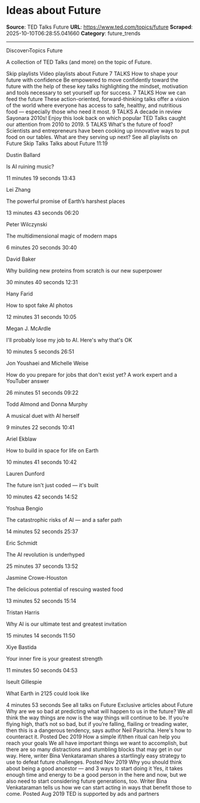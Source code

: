 # Ideas about Future

**Source**: TED Talks Future
**URL**: https://www.ted.com/topics/future
**Scraped**: 2025-10-10T06:28:55.041660
**Category**: future_trends

---

Discover›Topics
Future

A collection of TED Talks (and more) on the topic of Future.

Skip playlists
Video playlists about Future
7 TALKS
How to shape your future with confidence
Be empowered to move confidently toward the future with the help of these key talks highlighting the mindset, motivation and tools necessary to set yourself up for success.
7 TALKS
How we can feed the future
These action-oriented, forward-thinking talks offer a vision of the world where everyone has access to safe, healthy, and nutritious food — especially those who need it most.
9 TALKS
A decade in review
Sayonara 2010s! Enjoy this look back on which popular TED Talks caught our attention from 2010 to 2019.
5 TALKS
What's the future of food?
Scientists and entrepreneurs have been cooking up innovative ways to put food on our tables. What are they serving up next?
See all playlists on Future
Skip Talks
Talks about Future
11:19

Dustin Ballard

Is AI ruining music?

11 minutes 19 seconds
13:43

Lei Zhang

The powerful promise of Earth’s harshest places

13 minutes 43 seconds
06:20

Peter Wilczynski

The multidimensional magic of modern maps

6 minutes 20 seconds
30:40

David Baker

Why building new proteins from scratch is our new superpower

30 minutes 40 seconds
12:31

Hany Farid

How to spot fake AI photos

12 minutes 31 seconds
10:05

Megan J. McArdle

I'll probably lose my job to AI. Here's why that's OK

10 minutes 5 seconds
26:51

Jon Youshaei and Michelle Weise

How do you prepare for jobs that don't exist yet? A work expert and a YouTuber answer

26 minutes 51 seconds
09:22

Todd Almond and Donna Murphy

A musical duet with AI herself

9 minutes 22 seconds
10:41

Ariel Ekblaw

How to build in space for life on Earth

10 minutes 41 seconds
10:42

Lauren Dunford

The future isn't just coded — it's built

10 minutes 42 seconds
14:52

Yoshua Bengio

The catastrophic risks of AI — and a safer path

14 minutes 52 seconds
25:37

Eric Schmidt

The AI revolution is underhyped

25 minutes 37 seconds
13:52

Jasmine Crowe-Houston

The delicious potential of rescuing wasted food

13 minutes 52 seconds
15:14

Tristan Harris

Why AI is our ultimate test and greatest invitation

15 minutes 14 seconds
11:50

Xiye Bastida

Your inner fire is your greatest strength

11 minutes 50 seconds
04:53

Iseult Gillespie

What Earth in 2125 could look like

4 minutes 53 seconds
See all talks on Future
Exclusive articles about Future
Why are we so bad at predicting what will happen to us in the future?
We all think the way things are now is the way things will continue to be. If you’re flying high, that’s not so bad, but if you’re falling, flailing or treading water, then this is a dangerous tendency, says author Neil Pasricha. Here's how to counteract it.
Posted Dec 2019
How a simple if/then ritual can help you reach your goals
We all have important things we want to accomplish, but there are so many distractions and stumbling blocks that may get in our way. Here, writer Bina Venkataraman shares a startlingly easy strategy to use to defeat future challenges.
Posted Nov 2019
Why you should think about being a good ancestor — and 3 ways to start doing it
Yes, it takes enough time and energy to be a good person in the here and now, but we also need to start considering future generations, too. Writer Bina Venkataraman tells us how we can start acting in ways that benefit those to come.
Posted Aug 2019
TED is supported by ads and partners

